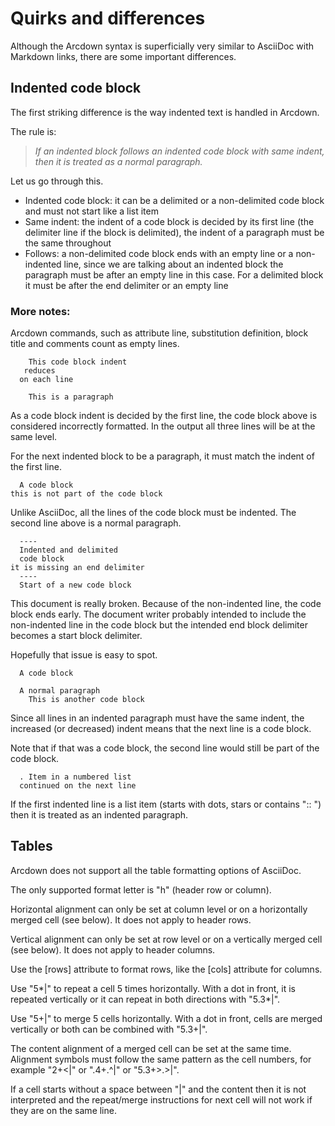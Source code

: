 # Quirks and differences

Although the Arcdown syntax is superficially very similar to AsciiDoc with Markdown links, there are some important differences.

## Indented code block

The first striking difference is the way indented text is handled in Arcdown.

The rule is:

> *If an indented block follows an indented code block with same indent, then it is treated as a normal paragraph.*

Let us go through this.

* Indented code block: it can be a delimited or a non-delimited code block and must not start like a list item
* Same indent: the indent of a code block is decided by its first line (the delimiter line if the block is delimited),
the indent of a paragraph must be the same throughout
* Follows: a non-delimited code block ends with an empty line or a non-indented line, since we are talking about an 
indented block the paragraph must be after an empty line in this case.
For a delimited block it must be after the end delimiter or an empty line

### More notes:

Arcdown commands, such as attribute line, substitution definition, block title and comments count as empty lines.

```
    This code block indent
   reduces
  on each line

    This is a paragraph
```

As a code block indent is decided by the first line, the code block above is considered incorrectly formatted.
In the output all three lines will be at the same level.

For the next indented block to be a paragraph, it must match the indent of the first line.

```
  A code block
this is not part of the code block
```

Unlike AsciiDoc, all the lines of the code block must be indented. The second line above is a normal paragraph.

```
  ----
  Indented and delimited
  code block
it is missing an end delimiter
  ----
  Start of a new code block
```

This document is really broken. Because of the non-indented line, the code block ends early. 
The document writer probably intended to include the non-indented line in the code block but the intended end block delimiter becomes a start block delimiter.

Hopefully that issue is easy to spot.

```
  A code block
  
  A normal paragraph
    This is another code block
```

Since all lines in an indented paragraph must have the same indent, the increased (or decreased) indent means that the next line is a code block.

Note that if that was a code block, the second line would still be part of the code block.

```
  . Item in a numbered list
  continued on the next line
```

If the first indented line is a list item (starts with dots, stars or contains ":: ") then it is treated as an indented paragraph.

## Tables

Arcdown does not support all the table formatting options of AsciiDoc. 

The only supported format letter is "h" (header row or column).

Horizontal alignment can only be set at column level or on a horizontally merged cell (see below). It does not apply to header rows. 

Vertical alignment can only be set at row level or on a vertically merged cell (see below). It does not apply to header columns. 

Use the [rows] attribute to format rows, like the [cols] attribute for columns. 

Use "5*|" to repeat a cell 5 times horizontally. With a dot in front, it is repeated vertically or it can repeat in both directions with "5.3*|".

Use "5+|" to merge 5 cells horizontally. With a dot in front, cells are merged vertically or both can be combined with "5.3+|".

The content alignment of a merged cell can be set at the same time. Alignment symbols must follow the same pattern as the cell numbers, for example "2+<|" or ".4+.^|" or "5.3+>.>|".

If a cell starts without a space between "|" and the content then it is not interpreted and the repeat/merge instructions for next cell will not work if they are on the same line. 
